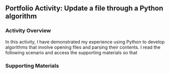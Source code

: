 ## Portfolio Activity: Update a file through a Python algorithm

### Activity Overview

In this activity, I have demonstrated my experience using Python to develop algorithms that involve opening files and parsing their contents. I read the following scenario and access the supporting materials so that 

### Supporting Materials


